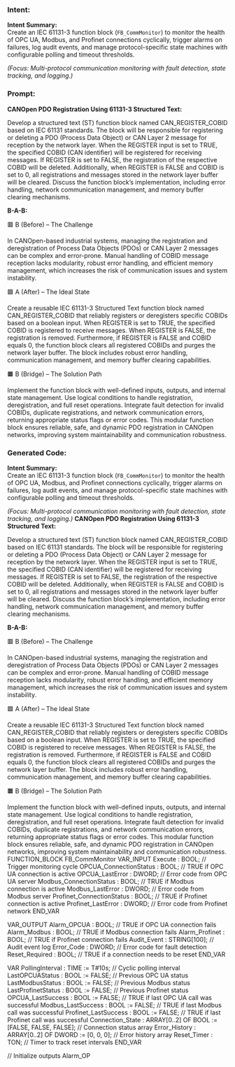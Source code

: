 ### Intent:
**Intent Summary:**  
Create an IEC 61131-3 function block (`FB_CommMonitor`) to monitor the health of OPC UA, Modbus, and Profinet connections cyclically, trigger alarms on failures, log audit events, and manage protocol-specific state machines with configurable polling and timeout thresholds.  

*(Focus: Multi-protocol communication monitoring with fault detection, state tracking, and logging.)*

### Prompt:
**CANOpen PDO Registration Using 61131-3 Structured Text:**

Develop a structured text (ST) function block named CAN_REGISTER_COBID based on IEC 61131 standards. The block will be responsible for registering or deleting a PDO (Process Data Object) or CAN Layer 2 message for reception by the network layer. When the REGISTER input is set to TRUE, the specified COBID (CAN identifier) will be registered for receiving messages. If REGISTER is set to FALSE, the registration of the respective COBID will be deleted. Additionally, when REGISTER is FALSE and COBID is set to 0, all registrations and messages stored in the network layer buffer will be cleared. Discuss the function block’s implementation, including error handling, network communication management, and memory buffer clearing mechanisms.

**B-A-B:**

🟥 B (Before) – The Challenge

In CANOpen-based industrial systems, managing the registration and deregistration of Process Data Objects (PDOs) or CAN Layer 2 messages can be complex and error-prone. Manual handling of COBID message reception lacks modularity, robust error handling, and efficient memory management, which increases the risk of communication issues and system instability.

🟩 A (After) – The Ideal State

Create a reusable IEC 61131-3 Structured Text function block named CAN_REGISTER_COBID that reliably registers or deregisters specific COBIDs based on a boolean input. When REGISTER is set to TRUE, the specified COBID is registered to receive messages. When REGISTER is FALSE, the registration is removed. Furthermore, if REGISTER is FALSE and COBID equals 0, the function block clears all registered COBIDs and purges the network layer buffer. The block includes robust error handling, communication management, and memory buffer clearing capabilities.

🟧 B (Bridge) – The Solution Path

Implement the function block with well-defined inputs, outputs, and internal state management. Use logical conditions to handle registration, deregistration, and full reset operations. Integrate fault detection for invalid COBIDs, duplicate registrations, and network communication errors, returning appropriate status flags or error codes. This modular function block ensures reliable, safe, and dynamic PDO registration in CANOpen networks, improving system maintainability and communication robustness.

### Generated Code:
**Intent Summary:**  
Create an IEC 61131-3 function block (`FB_CommMonitor`) to monitor the health of OPC UA, Modbus, and Profinet connections cyclically, trigger alarms on failures, log audit events, and manage protocol-specific state machines with configurable polling and timeout thresholds.  

*(Focus: Multi-protocol communication monitoring with fault detection, state tracking, and logging.)*
**CANOpen PDO Registration Using 61131-3 Structured Text:**

Develop a structured text (ST) function block named CAN_REGISTER_COBID based on IEC 61131 standards. The block will be responsible for registering or deleting a PDO (Process Data Object) or CAN Layer 2 message for reception by the network layer. When the REGISTER input is set to TRUE, the specified COBID (CAN identifier) will be registered for receiving messages. If REGISTER is set to FALSE, the registration of the respective COBID will be deleted. Additionally, when REGISTER is FALSE and COBID is set to 0, all registrations and messages stored in the network layer buffer will be cleared. Discuss the function block’s implementation, including error handling, network communication management, and memory buffer clearing mechanisms.

**B-A-B:**

🟥 B (Before) – The Challenge

In CANOpen-based industrial systems, managing the registration and deregistration of Process Data Objects (PDOs) or CAN Layer 2 messages can be complex and error-prone. Manual handling of COBID message reception lacks modularity, robust error handling, and efficient memory management, which increases the risk of communication issues and system instability.

🟩 A (After) – The Ideal State

Create a reusable IEC 61131-3 Structured Text function block named CAN_REGISTER_COBID that reliably registers or deregisters specific COBIDs based on a boolean input. When REGISTER is set to TRUE, the specified COBID is registered to receive messages. When REGISTER is FALSE, the registration is removed. Furthermore, if REGISTER is FALSE and COBID equals 0, the function block clears all registered COBIDs and purges the network layer buffer. The block includes robust error handling, communication management, and memory buffer clearing capabilities.

🟧 B (Bridge) – The Solution Path

Implement the function block with well-defined inputs, outputs, and internal state management. Use logical conditions to handle registration, deregistration, and full reset operations. Integrate fault detection for invalid COBIDs, duplicate registrations, and network communication errors, returning appropriate status flags or error codes. This modular function block ensures reliable, safe, and dynamic PDO registration in CANOpen networks, improving system maintainability and communication robustness.
FUNCTION_BLOCK FB_CommMonitor
VAR_INPUT
    Execute : BOOL; // Trigger monitoring cycle
    OPCUA_ConnectionStatus : BOOL; // TRUE if OPC UA connection is active
    OPCUA_LastError : DWORD; // Error code from OPC UA server
    Modbus_ConnectionStatus : BOOL; // TRUE if Modbus connection is active
    Modbus_LastError : DWORD; // Error code from Modbus server
    Profinet_ConnectionStatus : BOOL; // TRUE if Profinet connection is active
    Profinet_LastError : DWORD; // Error code from Profinet network
END_VAR

VAR_OUTPUT
    Alarm_OPCUA : BOOL; // TRUE if OPC UA connection fails
    Alarm_Modbus : BOOL; // TRUE if Modbus connection fails
    Alarm_Profinet : BOOL; // TRUE if Profinet connection fails
    Audit_Event : STRING[100]; // Audit event log
    Error_Code : DWORD; // Error code for fault detection
    Reset_Required : BOOL; // TRUE if a connection needs to be reset
END_VAR

VAR
    PollingInterval : TIME := T#10s; // Cyclic polling interval
    LastOPCUAStatus : BOOL := FALSE; // Previous OPC UA status
    LastModbusStatus : BOOL := FALSE; // Previous Modbus status
    LastProfinetStatus : BOOL := FALSE; // Previous Profinet status
    OPCUA_LastSuccess : BOOL := FALSE; // TRUE if last OPC UA call was successful
    Modbus_LastSuccess : BOOL := FALSE; // TRUE if last Modbus call was successful
    Profinet_LastSuccess : BOOL := FALSE; // TRUE if last Profinet call was successful
    Connection_State : ARRAY[0..2] OF BOOL := [FALSE, FALSE, FALSE]; // Connection status array
    Error_History : ARRAY[0..2] OF DWORD := [0, 0, 0]; // Error history array
    Reset_Timer : TON; // Timer to track reset intervals
END_VAR

// Initialize outputs
Alarm_OP
